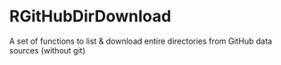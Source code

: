 # RGitHubDirDownload
A set of functions to list &amp; download entire directories from GitHub data sources (without git)
